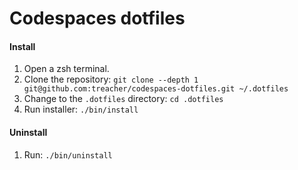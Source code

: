 # Codespaces dotfiles

#### Install
1. Open a zsh terminal.
1. Clone the repository: `git clone --depth 1 git@github.com:treacher/codespaces-dotfiles.git ~/.dotfiles`
2. Change to the `.dotfiles` directory: `cd .dotfiles`
3. Run installer: `./bin/install`

#### Uninstall
1. Run: `./bin/uninstall`
